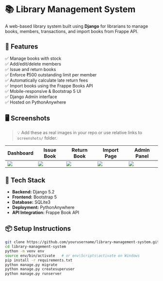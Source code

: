# 📚 Library Management System

A web-based library system built using **Django** for librarians to manage books, members, transactions, and import books from Frappe API.

## 🚀 Features

✅ Manage books with stock  
✅ Add/edit/delete members  
✅ Issue and return books  
✅ Enforce ₹500 outstanding limit per member  
✅ Automatically calculate late return fees  
✅ Import books using the Frappe Books API  
✅ Mobile-responsive & Bootstrap 5 UI  
✅ Django Admin interface  
✅ Hosted on PythonAnywhere

## 🖥️ Screenshots

> 💡 Add these as real images in your repo or use relative links to `screenshots/` folder.

| Dashboard | Issue Book | Return Book | Import Page | Admin Panel |
|----------|------------|-------------|-------------|-------------|
| ![](screenshots/dashboard.png) | ![](screenshots/issue.png) | ![](screenshots/return.png) | ![](screenshots/import.png) | ![](screenshots/admin.png) |

## 🔧 Tech Stack

- **Backend:** Django 5.2
- **Frontend:** Bootstrap 5
- **Database:** SQLite3
- **Deployment:** PythonAnywhere
- **API Integration:** Frappe Book API

## 📦 Setup Instructions

```bash
git clone https://github.com/yourusername/library-management-system.git
cd library-management-system
python -m venv env
source env/bin/activate   # or env\Scripts\activate on Windows
pip install -r requirements.txt
python manage.py migrate
python manage.py createsuperuser
python manage.py runserver
